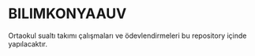 # BILIMKONYAAUV
Ortaokul sualtı takımı çalışmaları ve ödevlendirmeleri bu repository içinde yapılacaktır.
